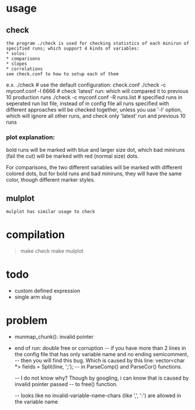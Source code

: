 # usage
## check
    the program ./check is used for checking statistics of each minirun of specified runs; which support 4 kinds of variables:
    * solos: 
    * comparisons
    * slopes
    * correlations
    see check.conf to how to setup each of them

  e.x.
    ./check   # use the default configuration: check.conf
    ./check -c myconf.conf -l 6666    # check 'latest' run: which will compared it to previous 10 production runs
    ./check -c myconf.conf -R runs.list   # specified runs in seperated run list file, instead of in config file
  all runs specified with different approaches will be checked together, unless you use '-l' option, which will
  ignore all other runs, and check only 'latest' run and previous 10 runs

### plot explanation:
  bold runs will be marked with blue and larger size dot, which bad miniruns (fail the cut) will be marked
  with red (normal size) dots.

  For comparisons, the two different variables will be marked with different colored dots, but for bold runs
  and bad miniruns, they will have the same color, though different marker styles.

## mulplot
    mulplot has similar usage to check

# compilation
  > make check
  > make mulplot


# todo
* custom defined expression
* single arm slug

# problem
* munmap_chunk(): invalid pointer
* end of run: double free or corruption
  -- if you have more than 2 lines in the config file that has only variable name and no ending semicomment,
  -- then you will find this bug. Which is caused by this line:
      vector<char *> fields = Split(line, ';');
  -- in ParseComp() and ParseCor() functions.

  -- I do not know why? Though by googling, i can know that is caused by invalid pointer passed
  -- to free() function.

  -- looks like no invalid-variable-name-chars (like ',', ':') are allowed in the variable name
